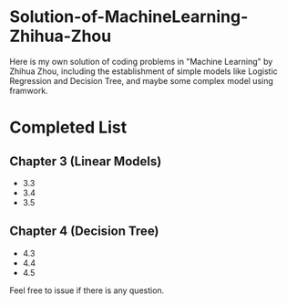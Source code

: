 # Solution-of-MachineLearning-Zhihua-Zhou

Here is my own solution of coding problems in "Machine Learning" by Zhihua Zhou, including the establishment of simple models like Logistic Regression and Decision Tree, and maybe some complex model using framwork.

# Completed List
## Chapter 3 (Linear Models)
+ 3.3
+ 3.4
+ 3.5

## Chapter 4 (Decision Tree)
+ 4.3
+ 4.4
+ 4.5

Feel free to issue if there is any question.
